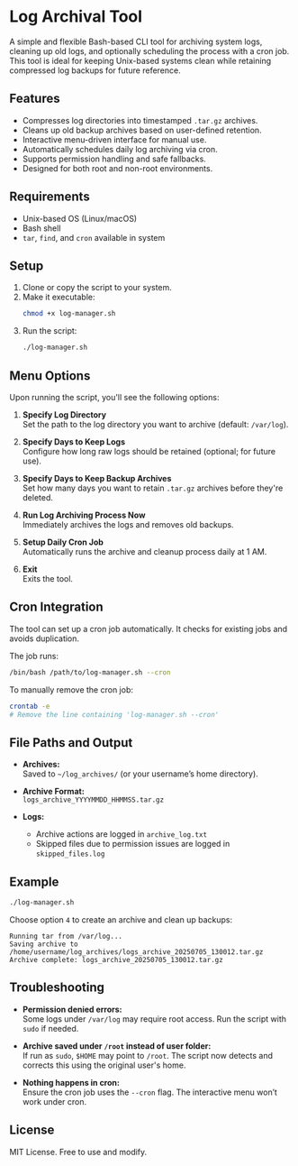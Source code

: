 # Log Archival Tool

A simple and flexible Bash-based CLI tool for archiving system logs, cleaning up old logs, and optionally scheduling the process with a cron job. This tool is ideal for keeping Unix-based systems clean while retaining compressed log backups for future reference.

## Features

- Compresses log directories into timestamped `.tar.gz` archives.
- Cleans up old backup archives based on user-defined retention.
- Interactive menu-driven interface for manual use.
- Automatically schedules daily log archiving via cron.
- Supports permission handling and safe fallbacks.
- Designed for both root and non-root environments.

## Requirements

- Unix-based OS (Linux/macOS)
- Bash shell
- `tar`, `find`, and `cron` available in system

## Setup

1. Clone or copy the script to your system.
2. Make it executable:
   ```bash
   chmod +x log-manager.sh
   ```
3. Run the script:
   ```bash
   ./log-manager.sh
   ```

## Menu Options

Upon running the script, you'll see the following options:

1. **Specify Log Directory**  
   Set the path to the log directory you want to archive (default: `/var/log`).

2. **Specify Days to Keep Logs**  
   Configure how long raw logs should be retained (optional; for future use).

3. **Specify Days to Keep Backup Archives**  
   Set how many days you want to retain `.tar.gz` archives before they're deleted.

4. **Run Log Archiving Process Now**  
   Immediately archives the logs and removes old backups.

5. **Setup Daily Cron Job**  
   Automatically runs the archive and cleanup process daily at 1 AM.

6. **Exit**  
   Exits the tool.

## Cron Integration

The tool can set up a cron job automatically. It checks for existing jobs and avoids duplication.

The job runs:
```bash
/bin/bash /path/to/log-manager.sh --cron
```

To manually remove the cron job:
```bash
crontab -e
# Remove the line containing 'log-manager.sh --cron'
```

## File Paths and Output

- **Archives:**  
  Saved to `~/log_archives/` (or your username’s home directory).

- **Archive Format:**  
  `logs_archive_YYYYMMDD_HHMMSS.tar.gz`

- **Logs:**  
  - Archive actions are logged in `archive_log.txt`  
  - Skipped files due to permission issues are logged in `skipped_files.log`

## Example

```bash
./log-manager.sh
```
Choose option `4` to create an archive and clean up backups:
```
Running tar from /var/log...
Saving archive to /home/username/log_archives/logs_archive_20250705_130012.tar.gz
Archive complete: logs_archive_20250705_130012.tar.gz
```

## Troubleshooting

- **Permission denied errors:**  
  Some logs under `/var/log` may require root access. Run the script with `sudo` if needed.

- **Archive saved under `/root` instead of user folder:**  
  If run as `sudo`, `$HOME` may point to `/root`. The script now detects and corrects this using the original user's home.

- **Nothing happens in cron:**  
  Ensure the cron job uses the `--cron` flag. The interactive menu won’t work under cron.

## License

MIT License. Free to use and modify.
